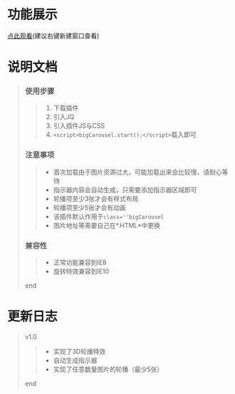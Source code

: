# 功能展示
[点此观看](https://quiethear.github.io/carousel-3d/3d轮播.html "3d轮播")(建议右键新建窗口查看)
# 说明文档
> ### 使用步骤
>> 1. 下载插件
>> 2. 引入JQ
>> 3. 引入插件JS与CSS
>> 4. `<script>bigCarousel.start();</script>`载入即可
> ### 注意事项
>> * 首次加载由于图片资源过大，可能加载出来会比较慢，请耐心等待
>> * 指示器内容会自动生成，只需要添加指示器区域即可
>> * 轮播项至少3张才会有样式布局
>> * 轮播项至少5张才会有动画
>> * 该插件默认作用于`class=''bigCarousel`
>> * 图片地址等需要自己在*.HTML*中更换
> ### 兼容性
>> * 正常功能兼容到IE8
>> * 旋转特效兼容到IE10
>
> end
# 更新日志
> v1.0
>> * 实现了3D轮播特效
>> * 自动生成指示器
>> * 实现了任意数量图片的轮播（最少5张）
>
> end